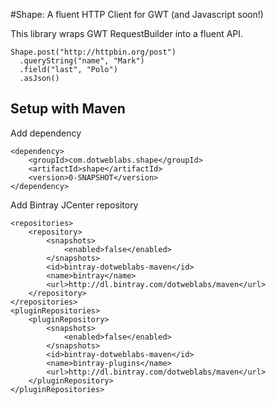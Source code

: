 #Shape: A fluent HTTP Client for GWT (and Javascript soon!)

This library wraps GWT RequestBuilder into a fluent API.

```
Shape.post("http://httpbin.org/post")
  .queryString("name", "Mark")
  .field("last", "Polo")
  .asJson()
```

## Setup with Maven

Add dependency

```
<dependency>
    <groupId>com.dotweblabs.shape</groupId>
	<artifactId>shape</artifactId>
	<version>0-SNAPSHOT</version>
</dependency>
```

Add Bintray JCenter repository

```
<repositories>
    <repository>
	    <snapshots>
		    <enabled>false</enabled>
		</snapshots>
		<id>bintray-dotweblabs-maven</id>
		<name>bintray</name>
		<url>http://dl.bintray.com/dotweblabs/maven</url>
	</repository>
</repositories>
<pluginRepositories>
	<pluginRepository>
		<snapshots>
			<enabled>false</enabled>
		</snapshots>
		<id>bintray-dotweblabs-maven</id>
		<name>bintray-plugins</name>
		<url>http://dl.bintray.com/dotweblabs/maven</url>
	</pluginRepository>
</pluginRepositories>
```